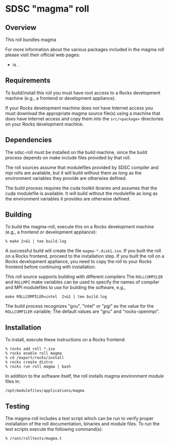 # SDSC "magma" roll

## Overview

This roll bundles magma

For more information about the various packages included in the magma roll please visit their official web pages:

- <a href="http://magma.maths.usyd.edu.au/magma/" target="_blank"></a> is .


## Requirements

To build/install this roll you must have root access to a Rocks development
machine (e.g., a frontend or development appliance).

If your Rocks development machine does *not* have Internet access you must
download the appropriate magma source file(s) using a machine that does
have Internet access and copy them into the `src/<package>` directories on your
Rocks development machine.


## Dependencies

The sdsc-roll must be installed on the build machine, since the build process
depends on make include files provided by that roll.

The roll sources assume that modulefiles provided by SDSC compiler and mpi
rolls are available, but it will build without them as long as the environment
variables they provide are otherwise defined.

The build process requires the cuda toolkit ibraries and assumes that the cuda
modulefile is available.  It will build without
the modulefile as long as the environment variables it provides are otherwise
defined.


## Building

To build the magma-roll, execute this on a Rocks development
machine (e.g., a frontend or development appliance):

```shell
% make 2>&1 | tee build.log
```

A successful build will create the file `magma-*.disk1.iso`.  If you built
the roll on a Rocks frontend, proceed to the installation step. If you built the
roll on a Rocks development appliance, you need to copy the roll to your Rocks
frontend before continuing with installation.

This roll source supports building with different compilers  The `ROLLCOMPILER` and `ROLLMPI` make variables can be used to
specify the names of compiler and MPI modulefiles to use for building the
software, e.g.,

```shell
make ROLLCOMPILER=intel  2>&1 | tee build.log
```

The build process recognizes "gnu", "intel" or "pgi" as the value for the
`ROLLCOMPILER` variable; The default values are "gnu" and "rocks-openmpi".
<ENDIF>

## Installation

To install, execute these instructions on a Rocks frontend:

```shell
% rocks add roll *.iso
% rocks enable roll magma
% cd /export/rocks/install
% rocks create distro
% rocks run roll magma | bash
```

In addition to the software itself, the roll installs magma environment
module files in:

```shell
/opt/modulefiles/applications/magma
```


## Testing

The magma-roll includes a test script which can be run to verify proper
installation of the roll documentation, binaries and module files. To
run the test scripts execute the following command(s):

```shell
% /root/rolltests/magma.t 
```

